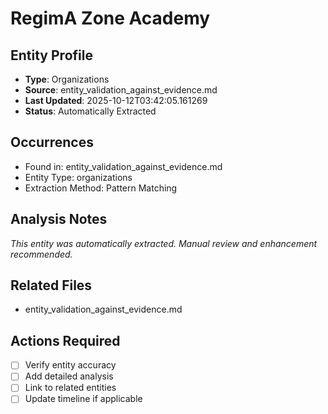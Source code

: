 # RegimA Zone Academy

## Entity Profile
- **Type**: Organizations
- **Source**: entity_validation_against_evidence.md
- **Last Updated**: 2025-10-12T03:42:05.161269
- **Status**: Automatically Extracted

## Occurrences
- Found in: entity_validation_against_evidence.md
- Entity Type: organizations
- Extraction Method: Pattern Matching

## Analysis Notes
*This entity was automatically extracted. Manual review and enhancement recommended.*

## Related Files
- entity_validation_against_evidence.md

## Actions Required
- [ ] Verify entity accuracy
- [ ] Add detailed analysis
- [ ] Link to related entities
- [ ] Update timeline if applicable
